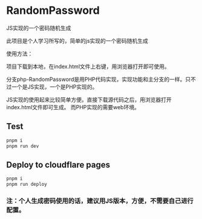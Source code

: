 # RandomPassword

JS实现的一个密码随机生成

此项目是个人学习所写的，简单的js实现的一个密码随机生成

使用方法：

项目下载到本地，在index.html文件上右键，用浏览器打开即可使用。

分支php-RandomPassword是用PHP代码实现，实现功能和主分支的一样。只不过一个是JS实现，一个是PHP实现的。

JS实现的使用起来比较简单方便。直接下载源代码之后，用浏览器打开index.html文件即可生成。
而PHP实现的需要web环境。

## Test

```bash
pnpm i
pnpm run dev
```

## Deploy to cloudflare pages

```bash
pnpm i
pnpm run deploy
```



### 注：个人生成密码使用的话，建议用JS版本，方便，不需要自己进行配置。

